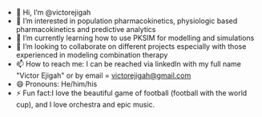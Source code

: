 - 👋 Hi, I’m @victorejigah
- 👀 I’m interested in population pharmacokinetics, physiologic based pharmacokinetics and predictive analytics
- 🌱 I’m currently learning how to use PKSIM for modelling and simulations
- 💞️ I’m looking to collaborate on different projects especially with those experienced in modeling combination therapy
- 📫 How to reach me: I can be reached via linkedIn with my full name "Victor Ejigah" or by email = victorejigah@gmail.com
- 😄 Pronouns: He/him/his
- ⚡ Fun fact:I love the beautiful game of football (football with the world cup), and I love orchestra and epic music.

<!---
victorejigah/victorejigah is a ✨ special ✨ repository because its `README.md` (this file) appears on your GitHub profile.
You can click the Preview link to take a look at your changes.
--->
